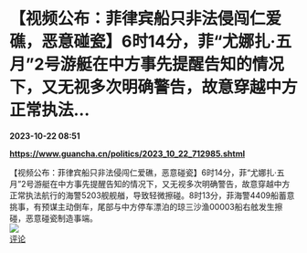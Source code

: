 # 【视频公布：菲律宾船只非法侵闯仁爱礁，恶意碰瓷】6时14分，菲“尤娜扎·五月”2号游艇在中方事先提醒告知的情况下，又无视多次明确警告，故意穿越中方正常执法...

**2023-10-22 08:51**

**https://www.guancha.cn/politics/2023_10_22_712985.shtml**

【视频公布：菲律宾船只非法侵闯仁爱礁，恶意碰瓷】6时14分，菲“尤娜扎·五月”2号游艇在中方事先提醒告知的情况下，又无视多次明确警告，故意穿越中方正常执法航行的海警5203舰舰艏，导致轻微擦碰。8时13分，菲海警4409船蓄意挑事，有预谋主动倒车，尾部与中方停车漂泊的琼三沙渔00003船右舷发生擦碰，恶意碰瓷制造事端。  
![](https://img3.chouti.com/CHOUTI_231022_CD1FCAEC5EA04E949C0BF2BC5BCFE8CA.jpg!cmspl)  
[评论](https://m.chouti.com/link/40367457)